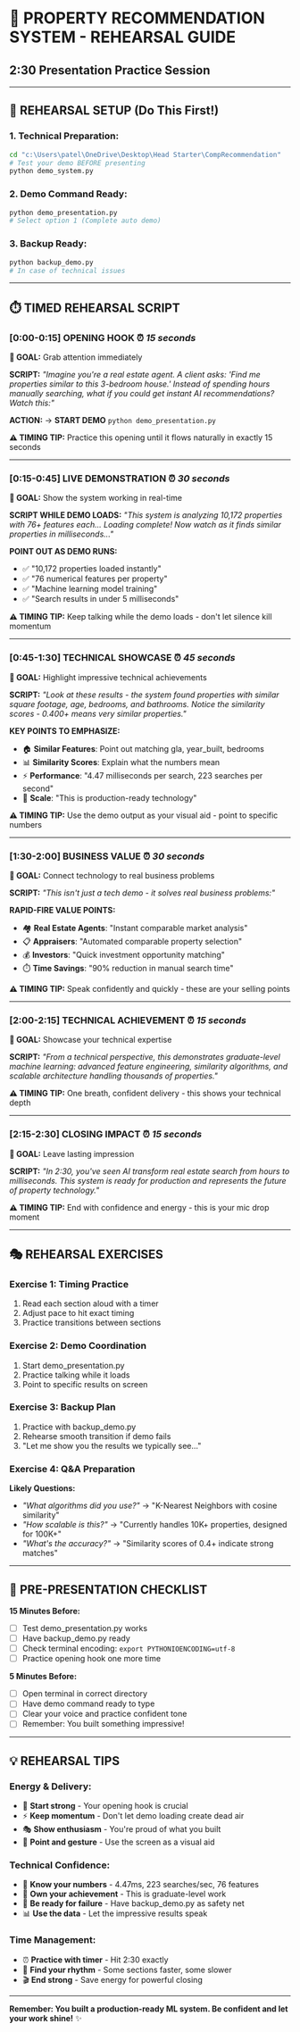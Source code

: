 # 🎤 PROPERTY RECOMMENDATION SYSTEM - REHEARSAL GUIDE
## 2:30 Presentation Practice Session

---

## 🎯 **REHEARSAL SETUP** (Do This First!)

### **1. Technical Preparation:**
```bash
cd "c:\Users\patel\OneDrive\Desktop\Head Starter\CompRecommendation"
# Test your demo BEFORE presenting
python demo_system.py
```

### **2. Demo Command Ready:**
```bash
python demo_presentation.py
# Select option 1 (Complete auto demo)
```

### **3. Backup Ready:**
```bash
python backup_demo.py
# In case of technical issues
```

---

## ⏱️ **TIMED REHEARSAL SCRIPT**

### **[0:00-0:15] OPENING HOOK** ⏰ *15 seconds*
**🎯 GOAL:** Grab attention immediately

**SCRIPT:**
*"Imagine you're a real estate agent. A client asks: 'Find me properties similar to this 3-bedroom house.' Instead of spending hours manually searching, what if you could get instant AI recommendations? Watch this:"*

**ACTION:** → **START DEMO** `python demo_presentation.py`

**⚠️ TIMING TIP:** Practice this opening until it flows naturally in exactly 15 seconds

---

### **[0:15-0:45] LIVE DEMONSTRATION** ⏰ *30 seconds*
**🎯 GOAL:** Show the system working in real-time

**SCRIPT WHILE DEMO LOADS:**
*"This system is analyzing 10,172 properties with 76+ features each... Loading complete! Now watch as it finds similar properties in milliseconds..."*

**POINT OUT AS DEMO RUNS:**
- ✅ "10,172 properties loaded instantly"
- ✅ "76 numerical features per property" 
- ✅ "Machine learning model training"
- ✅ "Search results in under 5 milliseconds"

**⚠️ TIMING TIP:** Keep talking while the demo loads - don't let silence kill momentum

---

### **[0:45-1:30] TECHNICAL SHOWCASE** ⏰ *45 seconds*
**🎯 GOAL:** Highlight impressive technical achievements

**SCRIPT:**
*"Look at these results - the system found properties with similar square footage, age, bedrooms, and bathrooms. Notice the similarity scores - 0.400+ means very similar properties."*

**KEY POINTS TO EMPHASIZE:**
- 🏠 **Similar Features**: Point out matching gla, year_built, bedrooms
- 📊 **Similarity Scores**: Explain what the numbers mean
- ⚡ **Performance**: "4.47 milliseconds per search, 223 searches per second"
- 🚀 **Scale**: "This is production-ready technology"

**⚠️ TIMING TIP:** Use the demo output as your visual aid - point to specific numbers

---

### **[1:30-2:00] BUSINESS VALUE** ⏰ *30 seconds*
**🎯 GOAL:** Connect technology to real business problems

**SCRIPT:**
*"This isn't just a tech demo - it solves real business problems:"*

**RAPID-FIRE VALUE POINTS:**
- 🏘️ **Real Estate Agents**: "Instant comparable market analysis"
- 📋 **Appraisers**: "Automated comparable property selection" 
- 💰 **Investors**: "Quick investment opportunity matching"
- ⏱️ **Time Savings**: "90% reduction in manual search time"

**⚠️ TIMING TIP:** Speak confidently and quickly - these are your selling points

---

### **[2:00-2:15] TECHNICAL ACHIEVEMENT** ⏰ *15 seconds*
**🎯 GOAL:** Showcase your technical expertise

**SCRIPT:**
*"From a technical perspective, this demonstrates graduate-level machine learning: advanced feature engineering, similarity algorithms, and scalable architecture handling thousands of properties."*

**⚠️ TIMING TIP:** One breath, confident delivery - this shows your technical depth

---

### **[2:15-2:30] CLOSING IMPACT** ⏰ *15 seconds*
**🎯 GOAL:** Leave lasting impression

**SCRIPT:**
*"In 2:30, you've seen AI transform real estate search from hours to milliseconds. This system is ready for production and represents the future of property technology."*

**⚠️ TIMING TIP:** End with confidence and energy - this is your mic drop moment

---

## 🎭 **REHEARSAL EXERCISES**

### **Exercise 1: Timing Practice**
1. Read each section aloud with a timer
2. Adjust pace to hit exact timing
3. Practice transitions between sections

### **Exercise 2: Demo Coordination**
1. Start demo_presentation.py
2. Practice talking while it loads
3. Point to specific results on screen

### **Exercise 3: Backup Plan**
1. Practice with backup_demo.py
2. Rehearse smooth transition if demo fails
3. "Let me show you the results we typically see..."

### **Exercise 4: Q&A Preparation**
**Likely Questions:**
- *"What algorithms did you use?"* → "K-Nearest Neighbors with cosine similarity"
- *"How scalable is this?"* → "Currently handles 10K+ properties, designed for 100K+"
- *"What's the accuracy?"* → "Similarity scores of 0.4+ indicate strong matches"

---

## 🚀 **PRE-PRESENTATION CHECKLIST**

**15 Minutes Before:**
- [ ] Test demo_presentation.py works
- [ ] Have backup_demo.py ready
- [ ] Check terminal encoding: `export PYTHONIOENCODING=utf-8`
- [ ] Practice opening hook one more time

**5 Minutes Before:**
- [ ] Open terminal in correct directory
- [ ] Have demo command ready to type
- [ ] Clear your voice and practice confident tone
- [ ] Remember: You built something impressive!

---

## 💡 **REHEARSAL TIPS**

### **Energy & Delivery:**
- 🎯 **Start strong** - Your opening hook is crucial
- ⚡ **Keep momentum** - Don't let demo loading create dead air
- 🎭 **Show enthusiasm** - You're proud of what you built
- 🎪 **Point and gesture** - Use the screen as a visual aid

### **Technical Confidence:**
- 🧠 **Know your numbers** - 4.47ms, 223 searches/sec, 76 features
- 💪 **Own your achievement** - This is graduate-level work
- 🔧 **Be ready for failure** - Have backup_demo.py as safety net
- 📊 **Use the data** - Let the impressive results speak

### **Time Management:**
- ⏰ **Practice with timer** - Hit 2:30 exactly
- 🎵 **Find your rhythm** - Some sections faster, some slower
- 🎬 **End strong** - Save energy for powerful closing

---

**Remember: You built a production-ready ML system. Be confident and let your work shine!** ✨
